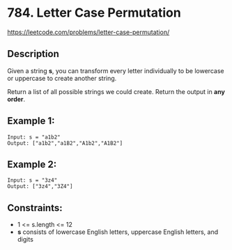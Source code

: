 # 784. Letter Case Permutation

https://leetcode.com/problems/letter-case-permutation/

## Description

Given a string __s__, you can transform every letter individually to be lowercase or uppercase to create another string.

Return a list of all possible strings we could create. Return the output in **any order**.


## Example 1:

    Input: s = "a1b2"
    Output: ["a1b2","a1B2","A1b2","A1B2"]


## Example 2:

    Input: s = "3z4"
    Output: ["3z4","3Z4"]


## Constraints:

- 1 <= s.length <= 12 
- __s__ consists of lowercase English letters, uppercase English letters, and digits